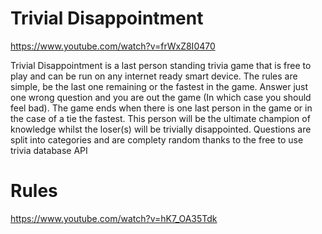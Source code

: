 # Trivial Disappointment 
https://www.youtube.com/watch?v=frWxZ8I0470

Trivial Disappointment is a last person standing trivia game that is free to play and can be run on any internet ready smart device. The rules are simple, be the last one remaining or the fastest in the game. Answer just one wrong question and you are out the game (In which case you should feel bad). The game ends when there is one last person in the game or in the case of a tie the fastest. This person will be the ultimate champion of knowledge whilst the loser(s) will be trivially disappointed. Questions are split into categories and are complety random thanks to the free to use trivia database API

# Rules
https://www.youtube.com/watch?v=hK7_OA35Tdk
